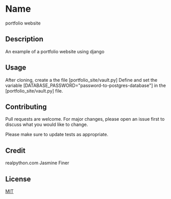 # Name

portfolio website

## Description

An example of a portfolio website using django

## Usage
After cloning, create a the file [portfolio_site/vault.py]
Define and set the variable [DATABASE_PASSWORD="password-to-postgres-database"]
in the [portfolio_site/vault.py] file.

## Contributing
Pull requests are welcome. For major changes, please open an issue first to discuss what you would like to change.

Please make sure to update tests as appropriate.

## Credit
realpython.com
Jasmine Finer

## License
[MIT](https://choosealicense.com/licenses/mit/)
